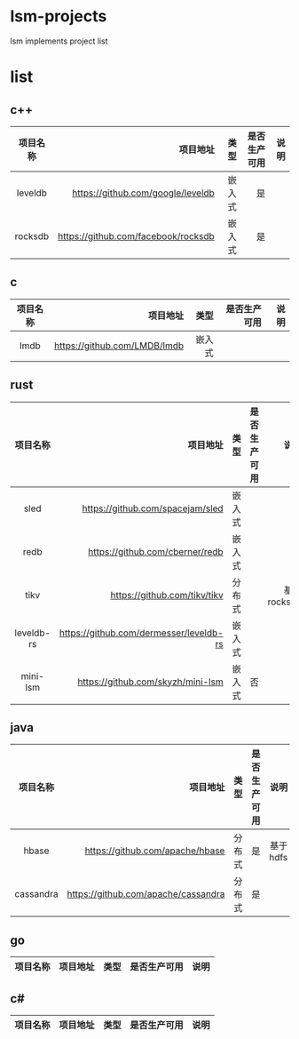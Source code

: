 # lsm-projects
lsm implements project list

# list

## c++

|  项目名称   |                                项目地址 |  类型 | 是否生产可用 | 说明 | 
|:-------:|------------------------------------:|----:|-------:|---:|
| leveldb |   https://github.com/google/leveldb | 嵌入式 |      是 |    |
| rocksdb | https://github.com/facebook/rocksdb | 嵌入式 |      是 |    |

## c

| 项目名称 |                         项目地址 |  类型 | 是否生产可用 | 说明 | 
|:----:|-----------------------------:|----:|-------:|---:|
| lmdb | https://github.com/LMDB/lmdb | 嵌入式 |        |    |

## rust

|    项目名称    |                                    项目地址 |  类型 | 是否生产可用 |        说明 | 
|:----------:|----------------------------------------:|----:|-------:|----------:|
|    sled    |        https://github.com/spacejam/sled | 嵌入式 |        |           |
|    redb    |         https://github.com/cberner/redb | 嵌入式 |        |           |
|    tikv    |            https://github.com/tikv/tikv | 分布式 |        | 基于rocksdb |
| leveldb-rs | https://github.com/dermesser/leveldb-rs | 嵌入式 |        |           |
|  mini-lsm  |       https://github.com/skyzh/mini-lsm | 嵌入式 |      否 |           |

## java

|   项目名称    |                                项目地址 |  类型 | 是否生产可用 |     说明 | 
|:---------:|------------------------------------:|----:|-------:|-------:|
|   hbase   |     https://github.com/apache/hbase | 分布式 |      是 | 基于hdfs |
| cassandra | https://github.com/apache/cassandra | 分布式 |      是 |        |

## go

| 项目名称 |                         项目地址 |  类型 | 是否生产可用 | 说明 | 
|:----:|-----------------------------:|----:|-------:|---:|


## c#

| 项目名称 |                         项目地址 |  类型 | 是否生产可用 | 说明 | 
|:----:|-----------------------------:|----:|-------:|---:|
